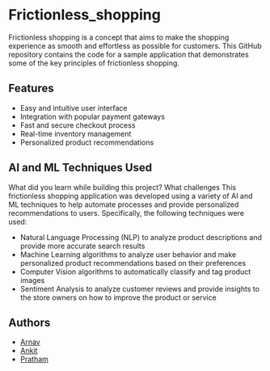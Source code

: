 # Frictionless_shopping

Frictionless shopping is a concept that aims to make the shopping experience as smooth and effortless as possible for customers. This GitHub repository contains the code for a sample application that demonstrates some of the key principles of frictionless shopping.

## Features
- Easy and intuitive user interface
- Integration with popular payment gateways
- Fast and secure checkout process
- Real-time inventory management
- Personalized product recommendations


## AI and ML Techniques Used

What did you learn while building this project? What challenges This frictionless shopping application was developed using a variety of AI and ML techniques to help automate processes and provide personalized recommendations to users. Specifically, the following techniques were used:

- Natural Language Processing (NLP) to analyze product descriptions and provide more accurate search results
- Machine Learning algorithms to analyze user behavior and make personalized product recommendations based on their preferences
- Computer Vision algorithms to automatically classify and tag product images
- Sentiment Analysis to analyze customer reviews and provide insights to the store owners on how to improve the product or service


## Authors

- [Arnav](https://www.github.com/Arnav131003)
- [Ankit]()
- [Pratham](https://github.com/pratham-agarwalla)
